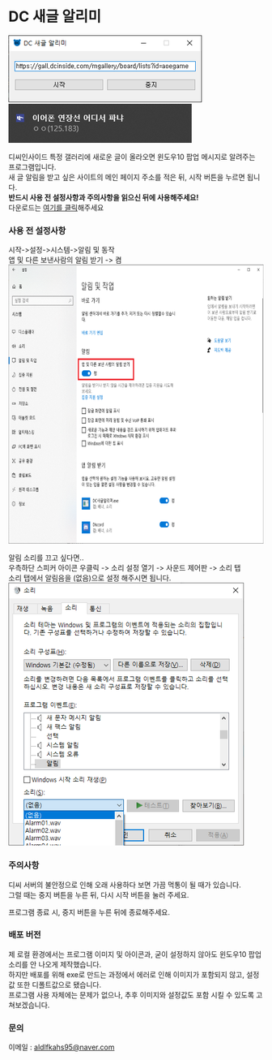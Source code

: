 # DC 새글 알리미

<img src="1.png" alt="프로그램 창"></img><br/>
<img src="2.png" alt="알림 예시"></img><br/>

디씨인사이드 특정 갤러리에 새로운 글이 올라오면 윈도우10 팝업 메시지로 알려주는 프로그램입니다.  
새 글 알림을 받고 싶은 사이트의 메인 페이지 주소를 적은 뒤, 시작 버튼을 누르면 됩니다.  
__반드시 사용 전 설정사항과 주의사항을 읽으신 뒤에 사용해주세요!__  
다운로드는 [여기를 클릭](https://drive.google.com/file/d/1C88YKFGgPxj2xEEHU-Fnw_U8Waqruwde/view?usp=sharing)해주세요

### 사용 전 설정사항

시작->설정->시스템->알림 및 동작  
앱 및 다른 보낸사람의 알림 받기 -> 켬  
<img src="4.png" width="650px" height="550px" alt="알림 켜기"></img><br/>
  
알림 소리를 끄고 싶다면..  
우측하단 스피커 아이콘 우클릭 -> 소리 설정 열기 -> 사운드 제어판 -> 소리 탭  
소리 탭에서 알림음을 (없음)으로 설정 해주시면 됩니다.  
<img src="3.png" alt="소리 끄기"></img><br/>

### 주의사항

디씨 서버의 불안정으로 인해 오래 사용하다 보면 가끔 먹통이 될 때가 있습니다.  
그럴 때는 중지 버튼을 누른 뒤, 다시 시작 버튼을 눌러 주세요.  
  
프로그램 종료 시, 중지 버튼을 누른 뒤에 종료해주세요.

### 배포 버전

제 로컬 환경에서는 프로그램 이미지 및 아이콘과, 굳이 설정하지 않아도 윈도우10 팝업 소리를 안 나오게 제작했습니다.  
하지만 배포를 위해 exe로 만드는 과정에서 에러로 인해 이미지가 포함되지 않고, 설정값 또한 디폴트값으로 됐습니다.  
프로그램 사용 자체에는 문제가 없으나, 추후 이미지와 설정값도 포함 시킬 수 있도록 고쳐보겠습니다.

### 문의

이메일 : aldlfkahs95@naver.com
